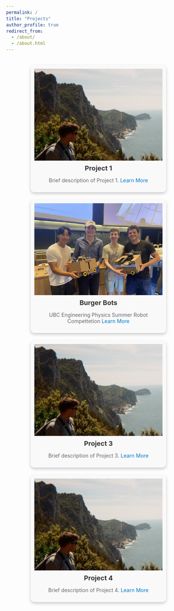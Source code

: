 ```yaml
---
permalink: /
title: "Projects"
author_profile: true
redirect_from: 
  - /about/
  - /about.html
---
```


<div class="masonry">
  <div class="project">
    <div class="image-container">
      <img src="/images/linkedFILM.jpg" alt="Project 1" class="static-image">
      <img src="/images/linkedFILM-hover.gif" alt="Project 1 GIF" class="hover-image">
    </div>
    <h3>Project 1</h3>
    <p>Brief description of Project 1. <a href="/projects/project1/">Learn More</a></p>
  </div>
  <div class="project">
    <div class="image-container">
      <img src="/images/buger.jpg" alt="Project 2" class="static-image">
      <img src="/images/burgergif.gif" alt="Project 2 GIF" class="hover-image">
    </div>
    <h3>Burger Bots</h3>
    <p>UBC Engineering Physics Summer Robot Compettetion  <a href="/projects/project2/">Learn More</a></p>
  </div>
  <div class="project">
    <div class="image-container">
      <img src="/images/linkedFILM.jpg" alt="Project 3" class="static-image">
      <img src="/images/linkedFILM-hover.gif" alt="Project 3 GIF" class="hover-image">
    </div>
    <h3>Project 3</h3>
    <p>Brief description of Project 3. <a href="/projects/project3/">Learn More</a></p>
  </div>
  <div class="project">
    <div class="image-container">
      <img src="/images/linkedFILM.jpg" alt="Project 4" class="static-image">
      <img src="/images/linkedFILM-hover.gif" alt="Project 4 GIF" class="hover-image">
    </div>
    <h3>Project 4</h3>
    <p>Brief description of Project 4. <a href="/projects/project4/">Learn More</a></p>
  </div>
</div>

<style>
/* Masonry Layout */
.masonry {
  display: flex;
  flex-wrap: wrap;
  gap: 20px;
  justify-content: center;
  padding: 20px;
}

/* Individual Project */
.project {
  position: relative;
  width: 350px; /* Adjust for square layout */
  border-radius: 10px;
  overflow: hidden;
  text-align: center;
  background-color: #f9f9f9;
  padding: 10px;
  box-shadow: 0 4px 8px rgba(0, 0, 0, 0.2);
}

/* Image Container */
.image-container {
  position: relative;
  width: 100%;
  height: 250px; /* Enforce square layout */
  overflow: hidden;
}

.image-container img {
  width: 100%;
  height: 100%;
  object-fit: cover;
  transition: opacity 0.3s ease, transform 0.3s ease;
}

/* Show Static Image by Default */
.static-image {
  position: absolute;
  top: 0;
  left: 0;
  z-index: 1;
  opacity: 1;
}

/* Hide Hover Image by Default */
.hover-image {
  position: absolute;
  top: 0;
  left: 0;
  z-index: 2;
  opacity: 0;
}

/* Show Hover Image on Hover */
.image-container:hover .static-image {
  opacity: 0;
}

.image-container:hover .hover-image {
  opacity: 1;
}

/* Add Zoom Effect on Hover */
.image-container:hover img {
  transform: scale(1.05);
}

/* Title and Description */
.project h3 {
  margin: 10px 0;
  font-size: 18px;
  color: #333;
}

.project p {
  font-size: 14px;
  color: #666;
}

/* Link Styling */
.project a {
  color: #007acc;
  text-decoration: none;
}

.project a:hover {
  text-decoration: underline;
}
</style>
